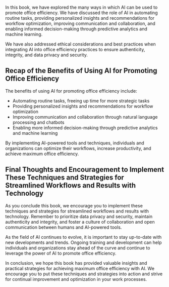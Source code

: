 
In this book, we have explored the many ways in which AI can be used to promote office efficiency. We have discussed the role of AI in automating routine tasks, providing personalized insights and recommendations for workflow optimization, improving communication and collaboration, and enabling informed decision-making through predictive analytics and machine learning.

We have also addressed ethical considerations and best practices when integrating AI into office efficiency practices to ensure authenticity, integrity, and data privacy and security.

Recap of the Benefits of Using AI for Promoting Office Efficiency
-----------------------------------------------------------------

The benefits of using AI for promoting office efficiency include:

* Automating routine tasks, freeing up time for more strategic tasks
* Providing personalized insights and recommendations for workflow optimization
* Improving communication and collaboration through natural language processing and chatbots
* Enabling more informed decision-making through predictive analytics and machine learning

By implementing AI-powered tools and techniques, individuals and organizations can optimize their workflows, increase productivity, and achieve maximum office efficiency.

Final Thoughts and Encouragement to Implement These Techniques and Strategies for Streamlined Workflows and Results with Technology
-----------------------------------------------------------------------------------------------------------------------------------

As you conclude this book, we encourage you to implement these techniques and strategies for streamlined workflows and results with technology. Remember to prioritize data privacy and security, maintain authenticity and integrity, and foster a culture of collaboration and open communication between humans and AI-powered tools.

As the field of AI continues to evolve, it is important to stay up-to-date with new developments and trends. Ongoing training and development can help individuals and organizations stay ahead of the curve and continue to leverage the power of AI to promote office efficiency.

In conclusion, we hope this book has provided valuable insights and practical strategies for achieving maximum office efficiency with AI. We encourage you to put these techniques and strategies into action and strive for continual improvement and optimization in your work processes.